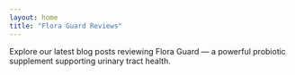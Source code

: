 ```yaml
---
layout: home
title: "Flora Guard Reviews"
---
```


Explore our latest blog posts reviewing Flora Guard — a powerful probiotic supplement supporting urinary tract health.
